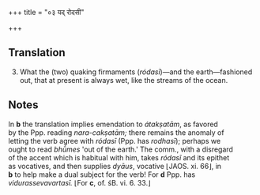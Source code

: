 +++
title = "०३ यद् रोदसी"

+++
## Translation
3. What the (two) quaking firmaments (*ródasī*)—and the earth—fashioned  
out, that at present is always wet, like the streams of the ocean.

## Notes
In **b** the translation implies emendation to *átakṣatām*, as favored  
by the Ppp. reading *nara-cakṣatām;* there remains the anomaly of  
letting the verb agree with *ródasī*  (Ppp. has *rodhasī*); perhaps we  
ought to read *bhū́mes* 'out of the earth.' The comm., with a disregard  
of the accent which is habitual with him, takes *ródasī* and its epithet  
as vocatives, and then supplies *dyāus*, vocative ⌊JAOS. xi. 66⌋‎, in  
**b** to help make a dual subject for the verb! For **d** Ppp. has  
*vidurassevavartasī.* ⌊For **c**, of. śB. vi. 6. 33.⌋‎
